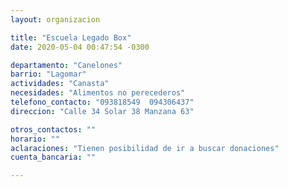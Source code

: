 ```yaml
---
layout: organizacion

title: "Escuela Legado Box"
date: 2020-05-04 00:47:54 -0300

departamento: "Canelones"
barrio: "Lagomar"
actividades: "Canasta"
necesidades: "Alimentos no perecederos"
telefono_contacto: "093818549  094306437"
direccion: "Calle 34 Solar 38 Manzana 63"

otros_contactos: ""
horario: ""
aclaraciones: "Tienen posibilidad de ir a buscar donaciones"
cuenta_bancaria: ""

---
```

